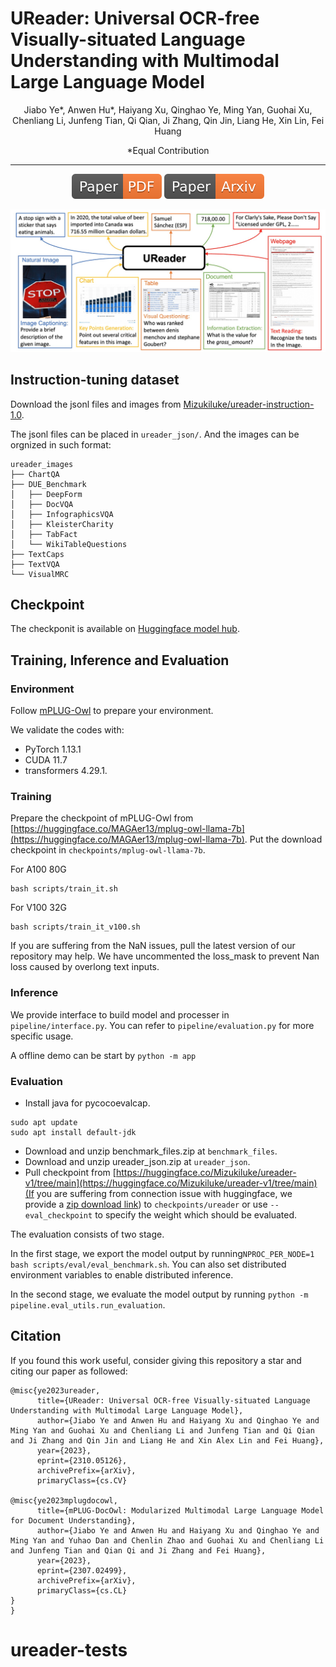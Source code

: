 
# UReader: Universal OCR-free Visually-situated Language Understanding with Multimodal Large Language Model

<div align="center">

Jiabo Ye*, Anwen Hu*, Haiyang Xu, Qinghao Ye, Ming Yan, Guohai Xu, Chenliang Li, Junfeng Tian, Qi Qian, Ji Zhang, Qin Jin, Liang He, Xin Lin, Fei Huang

*Equal Contribution

</div>
<hr>
<div align="center">
<a href="http://mm-chatgpt.oss-cn-zhangjiakou.aliyuncs.com/mplug_owl_demo/released_checkpoint/UReader_Arxiv.pdf"><img src="assets/Paper-PDF-orange.svg"></a>
<a href="https://arxiv.org/abs/2310.05126"><img src="assets/Paper-Arxiv-orange.svg" ></a>

![images](assets/intro_case.jpg)
</div>

## Instruction-tuning dataset
Download the jsonl files and images from [Mizukiluke/ureader-instruction-1.0](https://huggingface.co/datasets/Mizukiluke/ureader-instruction-1.0/tree/main).

The jsonl files can be placed in ```ureader_json/```. And the images can be orgnized in such format:
```
ureader_images
├── ChartQA
├── DUE_Benchmark
│   ├── DeepForm
│   ├── DocVQA
│   ├── InfographicsVQA
│   ├── KleisterCharity
│   ├── TabFact
│   └── WikiTableQuestions
├── TextCaps
├── TextVQA
└── VisualMRC
```
## Checkpoint
The checkponit is available on [Huggingface model hub](https://huggingface.co/Mizukiluke/ureader-v1/tree/main). 

## Training, Inference and Evaluation
### Environment
Follow [mPLUG-Owl](https://github.com/X-PLUG/mPLUG-Owl) to prepare your environment.

We validate the codes with: 
* PyTorch 1.13.1
* CUDA 11.7
* transformers 4.29.1.

### Training
Prepare the checkpoint of mPLUG-Owl from [https://huggingface.co/MAGAer13/mplug-owl-llama-7b](https://huggingface.co/MAGAer13/mplug-owl-llama-7b). Put the download checkpoint in ```checkpoints/mplug-owl-llama-7b```.

For A100 80G
```
bash scripts/train_it.sh
```
For V100 32G
```
bash scripts/train_it_v100.sh
```
If you are suffering from the NaN issues, pull the latest version of our repository may help. We have uncommented the loss_mask to prevent Nan loss caused by overlong text inputs.

### Inference
We provide interface to build model and processer in ```pipeline/interface.py```. You can refer to ```pipeline/evaluation.py``` for more specific usage.

A offline demo can be start by ```python -m app```

### Evaluation
* Install java for pycocoevalcap. 
```
sudo apt update
sudo apt install default-jdk
```
* Download and unzip benchmark_files.zip at ```benchmark_files```.
* Download and unzip ureader_json.zip at ```ureader_json```.
* Pull checkpoint from [https://huggingface.co/Mizukiluke/ureader-v1/tree/main](https://huggingface.co/Mizukiluke/ureader-v1/tree/main)(If you are suffering from connection issue with huggingface, we provide a [zip download link](http://yejiabo.oss-cn-zhangjiakou.aliyuncs.com/checkpoints/UReader/ureader.tar)) to ```checkpoints/ureader``` or use ```--eval_checkpoint``` to specify the weight which should be evaluated.

The evaluation consists of two stage.

In the first stage, we export the model output by running```NPROC_PER_NODE=1 bash scripts/eval/eval_benchmark.sh```. You can also set distributed environment variables to enable distributed inference.

In the second stage, we evaluate the model output by running ```python -m pipeline.eval_utils.run_evaluation```.


## Citation
If you found this work useful, consider giving this repository a star and citing our paper as followed:
```
@misc{ye2023ureader,
      title={UReader: Universal OCR-free Visually-situated Language Understanding with Multimodal Large Language Model}, 
      author={Jiabo Ye and Anwen Hu and Haiyang Xu and Qinghao Ye and Ming Yan and Guohai Xu and Chenliang Li and Junfeng Tian and Qi Qian and Ji Zhang and Qin Jin and Liang He and Xin Alex Lin and Fei Huang},
      year={2023},
      eprint={2310.05126},
      archivePrefix={arXiv},
      primaryClass={cs.CV}

@misc{ye2023mplugdocowl,
      title={mPLUG-DocOwl: Modularized Multimodal Large Language Model for Document Understanding}, 
      author={Jiabo Ye and Anwen Hu and Haiyang Xu and Qinghao Ye and Ming Yan and Yuhao Dan and Chenlin Zhao and Guohai Xu and Chenliang Li and Junfeng Tian and Qian Qi and Ji Zhang and Fei Huang},
      year={2023},
      eprint={2307.02499},
      archivePrefix={arXiv},
      primaryClass={cs.CL}
}
}
```
# ureader-tests
